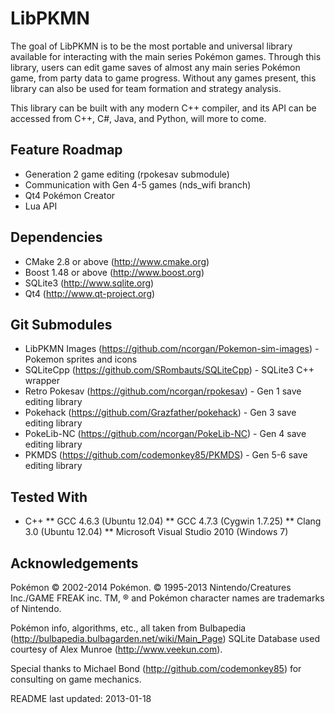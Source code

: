 LibPKMN
===================================

The goal of LibPKMN is to be the most portable and universal library available for interacting with the main series Pokémon games. Through this library, users can edit game saves of almost any main series Pokémon game, from party data to game progress. Without any games present, this library can also be used for team formation and strategy analysis.

This library can be built with any modern C++ compiler, and its API can be accessed from C++, C#, Java, and Python, will more to come.

## Feature Roadmap

 * Generation 2 game editing (rpokesav submodule)
 * Communication with Gen 4-5 games (nds_wifi branch)
 * Qt4 Pokémon Creator
 * Lua API

## Dependencies

 * CMake 2.8 or above (http://www.cmake.org)
 * Boost 1.48 or above (http://www.boost.org)
 * SQLite3 (http://www.sqlite.org)
 * Qt4 (http://www.qt-project.org)

## Git Submodules

 * LibPKMN Images (https://github.com/ncorgan/Pokemon-sim-images) - Pokemon sprites and icons
 * SQLiteCpp (https://github.com/SRombauts/SQLiteCpp) - SQLite3 C++ wrapper
 * Retro Pokesav (https://github.com/ncorgan/rpokesav) - Gen 1 save editing library
 * Pokehack (https://github.com/Grazfather/pokehack) - Gen 3 save editing library
 * PokeLib-NC (https://github.com/ncorgan/PokeLib-NC) - Gen 4 save editing library
 * PKMDS (https://github.com/codemonkey85/PKMDS) - Gen 5-6 save editing library

## Tested With

 * C++
 ** GCC 4.6.3 (Ubuntu 12.04)
 ** GCC 4.7.3 (Cygwin 1.7.25)
 ** Clang 3.0 (Ubuntu 12.04)
 ** Microsoft Visual Studio 2010 (Windows 7)

## Acknowledgements

Pokémon © 2002-2014 Pokémon. © 1995-2013 Nintendo/Creatures Inc./GAME FREAK inc. TM, ® and Pokémon character names are trademarks of Nintendo. 

Pokémon info, algorithms, etc., all taken from Bulbapedia (http://bulbapedia.bulbagarden.net/wiki/Main_Page)
SQLite Database used courtesy of Alex Munroe (http://www.veekun.com).

Special thanks to Michael Bond (http://github.com/codemonkey85) for consulting on game mechanics.
 
README last updated: 2013-01-18
